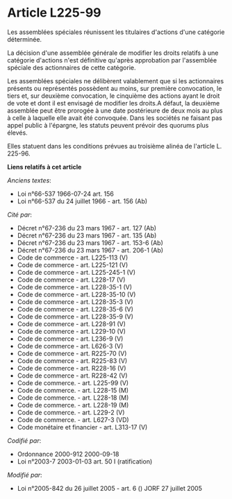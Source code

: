 # Article L225-99

Les assemblées spéciales réunissent les titulaires d'actions d'une catégorie déterminée. 

La décision d'une assemblée générale de modifier les droits relatifs à une catégorie d'actions n'est définitive qu'après
approbation par l'assemblée spéciale des actionnaires de cette catégorie. 

Les assemblées spéciales ne délibèrent valablement que si les actionnaires présents ou représentés possèdent au moins, sur
première convocation, le tiers et, sur deuxième convocation, le cinquième des actions ayant le droit de vote et dont il est
envisagé de modifier les droits.A défaut, la deuxième assemblée peut être prorogée à une date postérieure de deux mois au
plus à celle à laquelle elle avait été convoquée. Dans les sociétés ne faisant pas appel public à l'épargne, les statuts
peuvent prévoir des quorums plus élevés. 

Elles statuent dans les conditions prévues au troisième alinéa de l'article L. 225-96.

**Liens relatifs à cet article**

_Anciens textes_:

  - Loi n°66-537 1966-07-24 art. 156
  - Loi n°66-537 du 24 juillet 1966 - art. 156 (Ab)

_Cité par_:

  - Décret n°67-236 du 23 mars 1967 - art. 127 (Ab)
  - Décret n°67-236 du 23 mars 1967 - art. 135 (Ab)
  - Décret n°67-236 du 23 mars 1967 - art. 153-6 (Ab)
  - Décret n°67-236 du 23 mars 1967 - art. 206-1 (Ab)
  - Code de commerce - art. L225-113 (V)
  - Code de commerce - art. L225-121 (V)
  - Code de commerce - art. L225-245-1 (V)
  - Code de commerce - art. L228-17 (V)
  - Code de commerce - art. L228-35-1 (V)
  - Code de commerce - art. L228-35-10 (V)
  - Code de commerce - art. L228-35-3 (V)
  - Code de commerce - art. L228-35-6 (V)
  - Code de commerce - art. L228-35-9 (V)
  - Code de commerce - art. L228-91 (V)
  - Code de commerce - art. L229-10 (V)
  - Code de commerce - art. L236-9 (V)
  - Code de commerce - art. L626-3 (V)
  - Code de commerce - art. R225-70 (V)
  - Code de commerce - art. R225-83 (V)
  - Code de commerce - art. R228-16 (V)
  - Code de commerce - art. R228-42 (V)
  - Code de commerce. - art. L225-99 (V)
  - Code de commerce. - art. L228-15 (M)
  - Code de commerce. - art. L228-18 (M)
  - Code de commerce. - art. L228-19 (M)
  - Code de commerce. - art. L229-2 (V)
  - Code de commerce. - art. L627-3 (VD)
  - Code monétaire et financier - art. L313-17 (V)

_Codifié par_:

  - Ordonnance 2000-912 2000-09-18
  - Loi n°2003-7 2003-01-03 art. 50 I (ratification)

_Modifié par_:

  - Loi n°2005-842 du 26 juillet 2005 - art. 6 () JORF 27 juillet 2005
